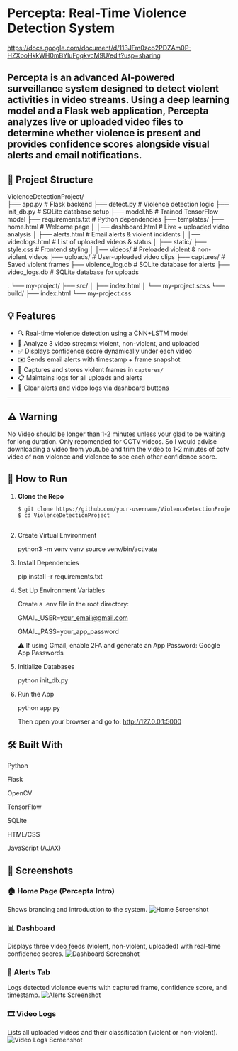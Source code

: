# Percepta: Real-Time Violence Detection System

https://docs.google.com/document/d/113JFm0zco2PDZAm0P-HZXboHkkWH0mBYluFgqkvcM9U/edit?usp=sharing

**Percepta** is an advanced AI-powered surveillance system designed to detect violent activities in video streams. Using a deep learning model and a Flask web application, Percepta analyzes live or uploaded video files to determine whether violence is present and provides confidence scores alongside visual alerts and email notifications.
---

## 📂 Project Structure
ViolenceDetectionProject/  
├── app.py # Flask backend 
├── detect.py # Violence detection logic 
├── init_db.py # SQLite database setup 
├── model.h5 # Trained TensorFlow model 
├── requirements.txt # Python dependencies 
├── templates/ 
├── home.html # Welcome page    │
│── dashboard.html # Live + uploaded video analysis  │
├── alerts.html # Email alerts & violent incidents   │
│── videologs.html # List of uploaded videos & status  │
├── static/ 
├── style.css # Frontend styling │
│── videos/ # Preloaded violent & non-violent videos 
├── uploads/ # User-uploaded video clips 
├── captures/ # Saved violent frames 
├── violence_log.db # SQLite database for alerts 
├── video_logs.db # SQLite database for uploads  

.
└── my-project/
    ├── src/
    │   ├── index.html
    │   └── my-project.scss
    └── build/
        ├── index.html
        └── my-project.css

## 💡 Features

- 🔍 Real-time violence detection using a CNN+LSTM model
- 🎥 Analyze 3 video streams: violent, non-violent, and uploaded
- ✅ Displays confidence score dynamically under each video
- ✉️ Sends email alerts with timestamp + frame snapshot
- 📸 Captures and stores violent frames in `captures/`
- 📋 Maintains logs for all uploads and alerts
- 🔄 Clear alerts and video logs via dashboard buttons

---
## ⚠️ Warning 

No Video should be longer than 1-2 minutes unless your glad to be waiting for long duration. Only recomended for CCTV videos. So I would advise downloading a video from youtube and trim  the video to 1-2 minutes of cctv video of non violence and violence to see each other confidence score.  

## 🚀 How to Run

1. **Clone the Repo**


   ```sh
   $ git clone https://github.com/your-username/ViolenceDetectionProject.git
   $ cd ViolenceDetectionProject

   

1. Create Virtual Environment

   python3 -m venv venv
   source venv/bin/activate

2. Install Dependencies

   pip install -r requirements.txt

3. Set Up Environment Variables

   Create a .env file in the root directory:

   GMAIL_USER=your_email@gmail.com

   GMAIL_PASS=your_app_password

   ⚠️ If using Gmail, enable 2FA and generate an App Password: Google App Passwords

4. Initialize Databases

   python init_db.py

7. Run the App

   python app.py

   Then open your browser and go to:
   http://127.0.0.1:5000


## 🛠 Built With
Python

Flask

OpenCV

TensorFlow

SQLite

HTML/CSS

JavaScript (AJAX)

## 📸 Screenshots

### 🏠 Home Page (Percepta Intro)
Shows branding and introduction to the system.
![Home Screenshot](lk/home_page.png)

### 📊 Dashboard
Displays three video feeds (violent, non-violent, uploaded) with real-time confidence scores.
![Dashboard Screenshot](lk/dashboard.png)

### 🚨 Alerts Tab
Logs detected violence events with captured frame, confidence score, and timestamp.
![Alerts Screenshot](lk/alerts_tab.png)

### 🎞️ Video Logs
Lists all uploaded videos and their classification (violent or non-violent).
![Video Logs Screenshot](lk/video_logs.png)

